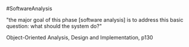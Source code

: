 #SoftwareAnalysis

"the major goal of this phase [software analysis] is to address this basic question: what should the system do?"

Object-Oriented Analysis, Design and Implementation, p130